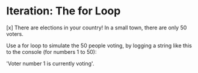 # Iteration: The for Loop

[x] There are elections in your country! In a small town, there are only 50 voters.

Use a for loop to simulate the 50 people voting, by logging a string like this to the console (for numbers 1 to 50): 

'Voter number 1 is currently voting'.